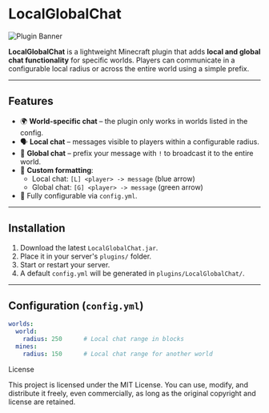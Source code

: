 # LocalGlobalChat

![Plugin Banner](https://img.shields.io/badge/Minecraft-1.21.4-blue?style=for-the-badge)

**LocalGlobalChat** is a lightweight Minecraft plugin that adds **local and global chat functionality** for specific worlds. Players can communicate in a configurable local radius or across the entire world using a simple prefix.

---

## Features

- 🌍 **World-specific chat** – the plugin only works in worlds listed in the config.
- 🗣️ **Local chat** – messages visible to players within a configurable radius.
- 💬 **Global chat** – prefix your message with `!` to broadcast it to the entire world.
- 🎨 **Custom formatting**:
    - Local chat: `[L] <player> -> message` (blue arrow)
    - Global chat: `[G] <player> -> message` (green arrow)
- 🔧 Fully configurable via `config.yml`.

---

## Installation

1. Download the latest `LocalGlobalChat.jar`.
2. Place it in your server's `plugins/` folder.
3. Start or restart your server.
4. A default `config.yml` will be generated in `plugins/LocalGlobalChat/`.

---

## Configuration (`config.yml`)

```yaml
worlds:
  world:
    radius: 250      # Local chat range in blocks
  mines:
    radius: 150      # Local chat range for another world
```
License

This project is licensed under the MIT License.
You can use, modify, and distribute it freely, even commercially, as long as the original copyright and license are retained.